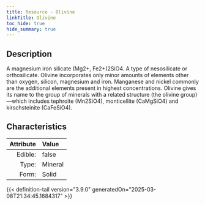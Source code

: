 ```yaml
---
title: Resource - Olivine
linkTitle: Olivine
toc_hide: true
hide_summary: true
---
```

<!-- This is generated by the MarsSim HelpGenertor, do not edit. -->

## Description
A magnesium iron silicate (Mg2+, Fe2+)2SiO4. A type&#10;&#9; of nesosilicate or orthosilicate. Olivine incorporates only minor amounts of elements other&#10;&#9; than oxygen, silicon, magnesium and iron. Manganese and nickel commonly are the additional&#10;&#9; elements present in highest concentrations. Olivine gives its name to the group of minerals&#10;&#9; with a related structure (the olivine group)—which includes tephroite (Mn2SiO4),&#10;&#9; monticellite (CaMgSiO4) and kirschsteinite (CaFeSiO4).

## Characteristics

| Attribute      | Value |
|--------:|:------|
|Edible:|false|
|Type:|Mineral|
|Form:|Solid|
 



    


{{< definition-tail version="3.9.0" generatedOn="2025-03-08T21:34:45.1684317" >}}


